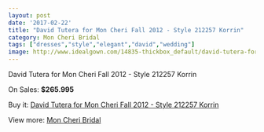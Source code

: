 ```yaml
---
layout: post
date: '2017-02-22'
title: "David Tutera for Mon Cheri Fall 2012 - Style 212257 Korrin"
category: Mon Cheri Bridal
tags: ["dresses","style","elegant","david","wedding"]
image: http://www.idealgown.com/14835-thickbox_default/david-tutera-for-mon-cheri-fall-2012-style-212257-korrin.jpg
---
```

David Tutera for Mon Cheri Fall 2012 - Style 212257 Korrin

On Sales: **$265.995**
<a href="https://www.idealgown.com/en/mon-cheri-bridal/5960-david-tutera-for-mon-cheri-fall-2012-style-212257-korrin.html"><amp-img layout="responsive" width="600" height="600" src="//www.idealgown.com/14835-thickbox_default/david-tutera-for-mon-cheri-fall-2012-style-212257-korrin.jpg" alt="David Tutera for Mon Cheri Fall 2012 - Style 212257 Korrin 0" /></a>
<a href="https://www.idealgown.com/en/mon-cheri-bridal/5960-david-tutera-for-mon-cheri-fall-2012-style-212257-korrin.html"><amp-img layout="responsive" width="600" height="600" src="//www.idealgown.com/14836-thickbox_default/david-tutera-for-mon-cheri-fall-2012-style-212257-korrin.jpg" alt="David Tutera for Mon Cheri Fall 2012 - Style 212257 Korrin 1" /></a>

Buy it: [David Tutera for Mon Cheri Fall 2012 - Style 212257 Korrin](https://www.idealgown.com/en/mon-cheri-bridal/5960-david-tutera-for-mon-cheri-fall-2012-style-212257-korrin.html "David Tutera for Mon Cheri Fall 2012 - Style 212257 Korrin")

View more: [Mon Cheri Bridal](https://www.idealgown.com/en/88-mon-cheri-bridal "Mon Cheri Bridal")